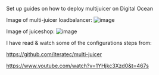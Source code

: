 Set up guides on how to deploy multijuicer on Digital Ocean

Image of multi-juicer loadbalancer:
![image](https://user-images.githubusercontent.com/83162708/147639842-db3e3865-70e6-422b-841b-fcc030e12db0.png)

Image of juiceshop:
![image](https://user-images.githubusercontent.com/83162708/147639854-4723f80b-1144-4c8d-b676-3e8c05ba4652.png)

I have read & watch some of the configurations steps from:

https://github.com/iteratec/multi-juicer 

https://www.youtube.com/watch?v=1YHjkc3Xzd0&t=467s
